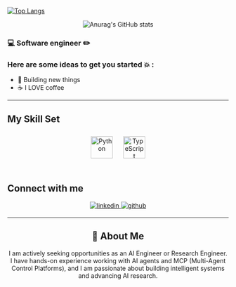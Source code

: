 <div algin="center">
  
  [![Top Langs](https://github-readme-stats.vercel.app/api/top-langs/?username=diego3008&langs_count=7&layout=compact&theme=radical)](https://github.com/anuraghazra/github-readme-stats)

</div>

<div align="center">
  
  ![Anurag's GitHub stats](https://github-readme-stats.vercel.app/api?username=diego3008&show_icons=true&theme=radical)
  
</div>

### :computer: Software engineer :pencil2:

### Here are some ideas to get you started :boom: :

-   🔭 Building new things
-   :coffee: I LOVE coffee

---

## My Skill Set

<div align="center">
<img style="margin: 10px" src="https://profilinator.rishav.dev/skills-assets/python-original.svg" alt="Python" height="50" />
<img style="margin: 10px" src="https://profilinator.rishav.dev/skills-assets/typescript-original.svg" alt="TypeScript" height="50" />
</div>

<br>

## Connect with me

<div align="center"><a href="https://www.linkedin.com/in/diego-rubalcava/" target="_blank">
<img src=https://img.shields.io/badge/linkedin-%231E77B5.svg?&style=for-the-badge&logo=linkedin&logoColor=white alt=linkedin style="margin-bottom: 5px;" />
</a>
<a href="https://github.com/diego3008" target="_blank">
<img src=https://img.shields.io/badge/github-%2324292e.svg?&style=for-the-badge&logo=github&logoColor=white alt=github style="margin-bottom: 5px;" />
</a>

---

## :robot: About Me

I am actively seeking opportunities as an AI Engineer or Research Engineer. I have hands-on experience working with AI agents and MCP (Multi-Agent Control Platforms), and I am passionate about building intelligent systems and advancing AI research.
